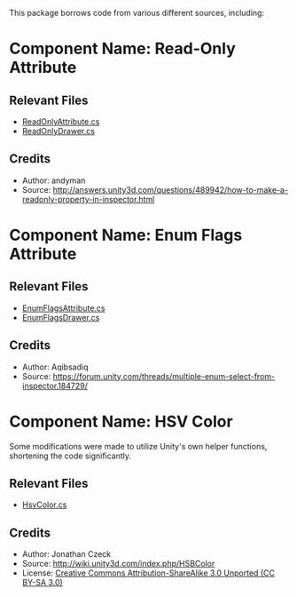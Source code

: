 This package borrows code from various different sources, including:

# Component Name: Read-Only Attribute

## Relevant Files
- [ReadOnlyAttribute.cs](/Runtime/Attributes/ReadOnlyAttribute.cs)
- [ReadOnlyDrawer.cs](/Editor/Attributes/ReadOnlyDrawer.cs)

## Credits
- Author: andyman
- Source: http://answers.unity3d.com/questions/489942/how-to-make-a-readonly-property-in-inspector.html

# Component Name: Enum Flags Attribute

## Relevant Files
- [EnumFlagsAttribute.cs](/Runtime/Attributes/EnumFlagsAttribute.cs)
- [EnumFlagsDrawer.cs](/Editor/Attributes/EnumFlagsDrawer.cs)

## Credits
- Author: Aqibsadiq
- Source: https://forum.unity.com/threads/multiple-enum-select-from-inspector.184729/

# Component Name: HSV Color

Some modifications were made to utilize Unity's own helper functions, shortening the code significantly.

## Relevant Files
- [HsvColor.cs](/Runtime/HsvColor.cs)

## Credits
- Author: Jonathan Czeck
- Source: http://wiki.unity3d.com/index.php/HSBColor
- License: [Creative Commons Attribution-ShareAlike 3.0 Unported (CC BY-SA 3.0)](http://creativecommons.org/licenses/by-sa/3.0/)
